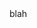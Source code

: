 ---
templateKey: 'home-page'
heading: Our Coffee
body: blah
heading2: Our Coffee
body2: blah
heading3: Our Coffee
body3: blah
sidebar:
    heading4: Our Coffee
    body4: blah
    heading5: Our Coffee
    body5: blah
donate:
    heading6: Our Coffee
    body6: blah
---